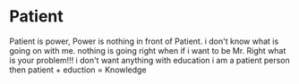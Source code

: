 # Patient
Patient is power, Power is nothing in front of Patient.
i don't know what is going on with me.
nothing is going right when if i want to be Mr. Right what is your problem!!!
i don't want anything with education i am a patient person then patient + eduction = Knowledge 
